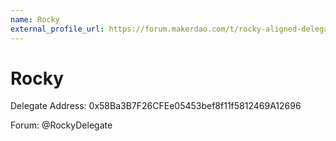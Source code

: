 ```yaml
---
name: Rocky
external_profile_url: https://forum.makerdao.com/t/rocky-aligned-delegate-recognition-submission/24148
---
```


# Rocky
Delegate Address: 0x58Ba3B7F26CFEe05453bef8f11f5812469A12696

Forum: @RockyDelegate
